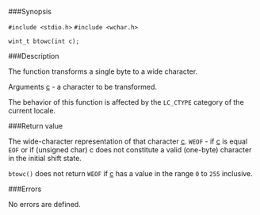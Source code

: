 ###Synopsis

`#include <stdio.h>`
`#include <wchar.h>`

`wint_t btowc(int c);`

###Description

The function transforms a single byte to a wide character.

Arguments
<u>c</u> - a character to be transformed.
 
The behavior of this function is affected by the `LC_CTYPE` category of the current locale.
 
###Return value

The wide-character representation of that character <u>c</u>.
`WEOF` - if <u>c</u> is equal `EOF` or if (unsigned char) c does not constitute a valid (one-byte) character in the initial shift state. 

`btowc()` does not return `WEOF` if <u>c</u> has a value in the range `0` to `255` inclusive.

###Errors

No errors are defined.